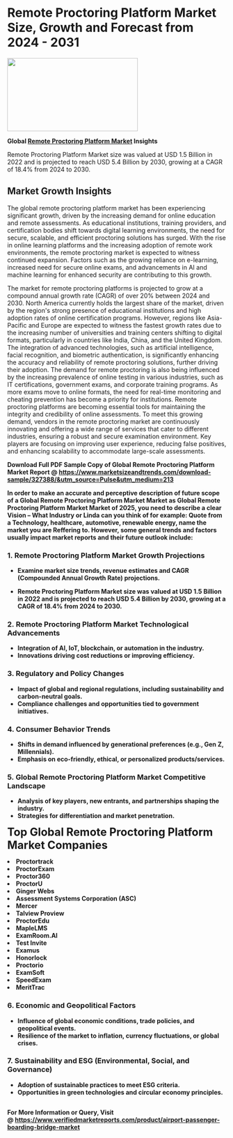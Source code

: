 <H1>Remote Proctoring Platform Market Size, Growth and Forecast from 2024 - 2031</H1><img class="aligncenter size-medium wp-image-584254" src="https://thirdeyenews.in/wp-content/uploads/2024/09/Global-Market-Research-300x168.jpeg" alt="" width="300" height="168" /><p><strong>Global&nbsp;<a href="https://www.marketsizeandtrends.com/download-sample/327388/&amp;utm_source=Pulse&amp;utm_medium=213">Remote Proctoring Platform Market</a> Insights</strong></p><p>Remote Proctoring Platform Market size was valued at USD 1.5 Billion in 2022 and is projected to reach USD 5.4 Billion by 2030, growing at a CAGR of 18.4% from 2024 to 2030.</p><p><h2>Market Growth Insights</h2> <p>The global remote proctoring platform market has been experiencing significant growth, driven by the increasing demand for online education and remote assessments. As educational institutions, training providers, and certification bodies shift towards digital learning environments, the need for secure, scalable, and efficient proctoring solutions has surged. With the rise in online learning platforms and the increasing adoption of remote work environments, the remote proctoring market is expected to witness continued expansion. Factors such as the growing reliance on e-learning, increased need for secure online exams, and advancements in AI and machine learning for enhanced security are contributing to this growth.</p> <p><strong></strong></p> <p>The market for remote proctoring platforms is projected to grow at a compound annual growth rate (CAGR) of over 20% between 2024 and 2030. North America currently holds the largest share of the market, driven by the region's strong presence of educational institutions and high adoption rates of online certification programs. However, regions like Asia-Pacific and Europe are expected to witness the fastest growth rates due to the increasing number of universities and training centers shifting to digital formats, particularly in countries like India, China, and the United Kingdom. The integration of advanced technologies, such as artificial intelligence, facial recognition, and biometric authentication, is significantly enhancing the accuracy and reliability of remote proctoring solutions, further driving their adoption. The demand for remote proctoring is also being influenced by the increasing prevalence of online testing in various industries, such as IT certifications, government exams, and corporate training programs. As more exams move to online formats, the need for real-time monitoring and cheating prevention has become a priority for institutions. Remote proctoring platforms are becoming essential tools for maintaining the integrity and credibility of online assessments. To meet this growing demand, vendors in the remote proctoring market are continuously innovating and offering a wide range of services that cater to different industries, ensuring a robust and secure examination environment. Key players are focusing on improving user experience, reducing false positives, and enhancing scalability to accommodate large-scale assessments. <p><strong></p><p><span class=""><strong>Download Full PDF Sample Copy of Global Remote Proctoring Platform Market Report</strong> @ <a href="https://www.marketsizeandtrends.com/download-sample/327388/&amp;utm_source=Pulse&amp;utm_medium=213" target="_blank">https://www.marketsizeandtrends.com/download-sample/327388/&amp;utm_source=Pulse&amp;utm_medium=213</a></span></p><p>In order to make an accurate and perceptive description of future scope of a Global&nbsp;Remote Proctoring Platform Market Market as Global&nbsp;Remote Proctoring Platform Market Market of 2025, you need to describe a clear Vision &ndash; What Industry or Linda can you think of for example: Quote from a Technology, healthcare, automotive, renewable energy, name the market you are Reffering to. However, some general trends and factors usually impact market reports and their future outlook include:</p><h3>1.&nbsp;<strong>Remote Proctoring Platform Market Growth Projections</strong></h3><ul><li>Examine market size trends, revenue estimates and CAGR (Compounded Annual Growth Rate) projections.</li><li><p>Remote Proctoring Platform Market size was valued at USD 1.5 Billion in 2022 and is projected to reach USD 5.4 Billion by 2030, growing at a CAGR of 18.4% from 2024 to 2030.</p></li></ul><h3>2.&nbsp;<strong>Remote Proctoring Platform Market Technological Advancements</strong></h3><ul><li>Integration of AI, IoT, blockchain, or automation in the industry.</li><li>Innovations driving cost reductions or improving efficiency.</li></ul><h3>3.&nbsp;<strong>Regulatory and Policy Changes</strong></h3><ul><li>Impact of global and regional regulations, including sustainability and carbon-neutral goals.</li><li>Compliance challenges and opportunities tied to government initiatives.</li></ul><h3>4.&nbsp;<strong>Consumer Behavior Trends</strong></h3><ul><li>Shifts in demand influenced by generational preferences (e.g., Gen Z, Millennials).</li><li>Emphasis on eco-friendly, ethical, or personalized products/services.</li></ul><h3>5.&nbsp;<strong>Global Remote Proctoring Platform Market Competitive Landscape</strong></h3><ul><li>Analysis of key players, new entrants, and partnerships shaping the industry.</li><li>Strategies for differentiation and market penetration.</li></ul><p data-pm-slice="1 1 []"><span style="color: inherit; font-family: inherit; font-size: 25px;">Top Global Remote Proctoring Platform Market Companies</span></p><div class="" data-test-id=""><p><li>Proctortrack</li><li> ProctorExam</li><li> Proctor360</li><li> ProctorU</li><li> Ginger Webs</li><li> Assessment Systems Corporation (ASC)</li><li> Mercer</li><li> Talview Proview</li><li> ProctorEdu</li><li> MapleLMS</li><li> ExamRoom.AI</li><li> Test Invite</li><li> Examus</li><li> Honorlock</li><li> Proctorio</li><li> ExamSoft</li><li> SpeedExam</li><li> MeritTrac</li></p></div><h3>6.&nbsp;<strong>Economic and Geopolitical Factors</strong></h3><ul><li>Influence of global economic conditions, trade policies, and geopolitical events.</li><li>Resilience of the market to inflation, currency fluctuations, or global crises.</li></ul><h3>7.&nbsp;<strong>Sustainability and ESG (Environmental, Social, and Governance)</strong></h3><ul><li>Adoption of sustainable practices to meet ESG criteria.</li><li>Opportunities in green technologies and circular economy principles.</li></ul><h2><strong style="font-size: 14px;">For More Information or Query, Visit @&nbsp;</strong><a style="background-color: #ffffff; font-size: 14px;" href="https://www.marketsizeandtrends.com/report/remote-proctoring-platform-market/" target="_blank">https://www.verifiedmarketreports.com/product/airport-passenger-boarding-bridge-market</a></h2>
